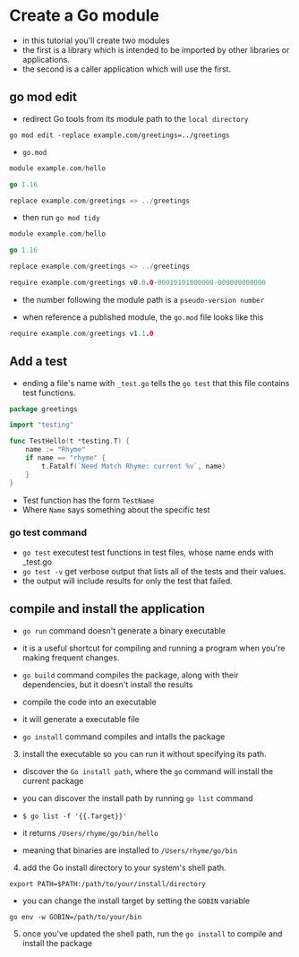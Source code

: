 # Create a Go module

- in this tutorial you'll create two modules
- the first is a library which is intended to be imported by other libraries or applications.
- the second is a caller application which will use the first.


## go mod edit

- redirect Go tools from its module path to the `local directory`

```shell
go mod edit -replace example.com/greetings=../greetings
```

- `go.mod`

```go
module example.com/hello

go 1.16

replace example.com/greetings => ../greetings
```

- then run `go mod tidy`

```go
module example.com/hello

go 1.16

replace example.com/greetings => ../greetings

require example.com/greetings v0.0.0-00010101000000-000000000000
```

-  the number following the module path is a `pseudo-version number`

- when reference a published module, the `go.mod` file looks like this

```go
require example.com/greetings v1.1.0
```

## Add a test

- ending a file's name with `_test.go` tells the `go test` that this file contains test functions.

```go
package greetings

import "testing"

func TestHello(t *testing.T) {
	name := "Rhyme"
	if name == "rhyme" {
		t.Fatalf(`Need Match Rhyme: current %v`, name)
	}
}
```

- Test function has the form `TestName`
- Where `Name` says something about the specific test

### go test command

- `go test` executest test functions in test files, whose name ends with _test.go
- `go test -v` get verbose output that lists all of the tests and their values.
- the output will include results for only the test that failed.

## compile and install the application

- `go run` command doesn't generate a binary executable
- it is a useful shortcut for compiling and running a program when you're making frequent changes.

- `go build` command compiles the package, along with their dependencies, but it doesn't install the results
- compile the code into an executable
- it will generate a executable file

- `go install` command compiles and intalls the package


3. install the executable so you can run it without specifying its path.

- discover the `Go install path`, where the `go` command will install the current package
- you can discover the install path by running `go list` command

- `$ go list -f '{{.Target}}'`
- it returns `/Users/rhyme/go/bin/hello`
- meaning that binaries are installed to `/Users/rhyme/go/bin`

4. add the Go install directory to your system's shell path.

```shell
export PATH=$PATH:/path/to/your/install/directory
```

- you can change the install target by setting the `GOBIN` variable

```shell
go env -w GOBIN=/path/to/your/bin
```

5. once you've updated the shell path, run the `go install` to compile and install the package

